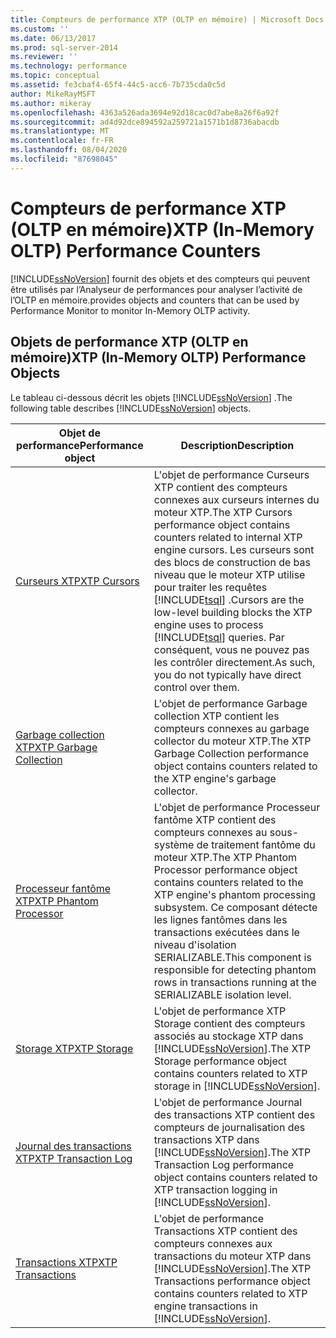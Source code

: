 ```yaml
---
title: Compteurs de performance XTP (OLTP en mémoire) | Microsoft Docs
ms.custom: ''
ms.date: 06/13/2017
ms.prod: sql-server-2014
ms.reviewer: ''
ms.technology: performance
ms.topic: conceptual
ms.assetid: fe3cbaf4-65f4-44c5-acc6-7b735cda0c5d
author: MikeRayMSFT
ms.author: mikeray
ms.openlocfilehash: 4363a526ada3694e92d18cac0d7abe8a26f6a92f
ms.sourcegitcommit: ad4d92dce894592a259721a1571b1d8736abacdb
ms.translationtype: MT
ms.contentlocale: fr-FR
ms.lasthandoff: 08/04/2020
ms.locfileid: "87698045"
---
```

# <a name="xtp-in-memory-oltp-performance-counters"></a><span data-ttu-id="5b8fc-102">Compteurs de performance XTP (OLTP en mémoire)</span><span class="sxs-lookup"><span data-stu-id="5b8fc-102">XTP (In-Memory OLTP) Performance Counters</span></span>
  [!INCLUDE[ssNoVersion](../../includes/ssnoversion-md.md)] <span data-ttu-id="5b8fc-103">fournit des objets et des compteurs qui peuvent être utilisés par l’Analyseur de performances pour analyser l’activité de l’OLTP en mémoire.</span><span class="sxs-lookup"><span data-stu-id="5b8fc-103">provides objects and counters that can be used by Performance Monitor to monitor In-Memory OLTP activity.</span></span>  
  
##  <a name="xtp-in-memory-oltp-performance-objects"></a><a name="SQLServerPOs"></a><span data-ttu-id="5b8fc-104">Objets de performance XTP (OLTP en mémoire)</span><span class="sxs-lookup"><span data-stu-id="5b8fc-104">XTP (In-Memory OLTP) Performance Objects</span></span>  
 <span data-ttu-id="5b8fc-105">Le tableau ci-dessous décrit les objets [!INCLUDE[ssNoVersion](../../includes/ssnoversion-md.md)] .</span><span class="sxs-lookup"><span data-stu-id="5b8fc-105">The following table describes [!INCLUDE[ssNoVersion](../../includes/ssnoversion-md.md)] objects.</span></span>  
  
|<span data-ttu-id="5b8fc-106">Objet de performance</span><span class="sxs-lookup"><span data-stu-id="5b8fc-106">Performance object</span></span>|<span data-ttu-id="5b8fc-107">Description</span><span class="sxs-lookup"><span data-stu-id="5b8fc-107">Description</span></span>|  
|------------------------|-----------------|  
|[<span data-ttu-id="5b8fc-108">Curseurs XTP</span><span class="sxs-lookup"><span data-stu-id="5b8fc-108">XTP Cursors</span></span>](../cursors.md)|<span data-ttu-id="5b8fc-109">L'objet de performance Curseurs XTP contient des compteurs connexes aux curseurs internes du moteur XTP.</span><span class="sxs-lookup"><span data-stu-id="5b8fc-109">The XTP Cursors performance object contains counters related to internal XTP engine cursors.</span></span> <span data-ttu-id="5b8fc-110">Les curseurs sont des blocs de construction de bas niveau que le moteur XTP utilise pour traiter les requêtes [!INCLUDE[tsql](../../includes/tsql-md.md)] .</span><span class="sxs-lookup"><span data-stu-id="5b8fc-110">Cursors are the low-level building blocks the XTP engine uses to process [!INCLUDE[tsql](../../includes/tsql-md.md)] queries.</span></span> <span data-ttu-id="5b8fc-111">Par conséquent, vous ne pouvez pas les contrôler directement.</span><span class="sxs-lookup"><span data-stu-id="5b8fc-111">As such, you do not typically have direct control over them.</span></span>|  
|[<span data-ttu-id="5b8fc-112">Garbage collection XTP</span><span class="sxs-lookup"><span data-stu-id="5b8fc-112">XTP Garbage Collection</span></span>](sql-server-xtp-garbage-collection.md)|<span data-ttu-id="5b8fc-113">L'objet de performance Garbage collection XTP contient les compteurs connexes au garbage collector du moteur XTP.</span><span class="sxs-lookup"><span data-stu-id="5b8fc-113">The XTP Garbage Collection performance object contains counters related to the XTP engine's garbage collector.</span></span>|  
|[<span data-ttu-id="5b8fc-114">Processeur fantôme XTP</span><span class="sxs-lookup"><span data-stu-id="5b8fc-114">XTP Phantom Processor</span></span>](sql-server-xtp-phantom-processor.md)|<span data-ttu-id="5b8fc-115">L'objet de performance Processeur fantôme XTP contient des compteurs connexes au sous-système de traitement fantôme du moteur XTP.</span><span class="sxs-lookup"><span data-stu-id="5b8fc-115">The XTP Phantom Processor performance object contains counters related to the XTP engine's phantom processing subsystem.</span></span> <span data-ttu-id="5b8fc-116">Ce composant détecte les lignes fantômes dans les transactions exécutées dans le niveau d'isolation SERIALIZABLE.</span><span class="sxs-lookup"><span data-stu-id="5b8fc-116">This component is responsible for detecting phantom rows in transactions running at the SERIALIZABLE isolation level.</span></span>|  
|[<span data-ttu-id="5b8fc-117">Storage XTP</span><span class="sxs-lookup"><span data-stu-id="5b8fc-117">XTP Storage</span></span>](sql-server-xtp-storage.md)|<span data-ttu-id="5b8fc-118">L'objet de performance XTP Storage contient des compteurs associés au stockage XTP dans [!INCLUDE[ssNoVersion](../../includes/ssnoversion-md.md)].</span><span class="sxs-lookup"><span data-stu-id="5b8fc-118">The XTP Storage performance object contains counters related to XTP storage in [!INCLUDE[ssNoVersion](../../includes/ssnoversion-md.md)].</span></span>|  
|[<span data-ttu-id="5b8fc-119">Journal des transactions XTP</span><span class="sxs-lookup"><span data-stu-id="5b8fc-119">XTP Transaction Log</span></span>](sql-server-xtp-transaction-log.md)|<span data-ttu-id="5b8fc-120">L'objet de performance Journal des transactions XTP contient des compteurs de journalisation des transactions XTP dans [!INCLUDE[ssNoVersion](../../includes/ssnoversion-md.md)].</span><span class="sxs-lookup"><span data-stu-id="5b8fc-120">The XTP Transaction Log performance object contains counters related to XTP transaction logging in [!INCLUDE[ssNoVersion](../../includes/ssnoversion-md.md)].</span></span>|  
|[<span data-ttu-id="5b8fc-121">Transactions XTP</span><span class="sxs-lookup"><span data-stu-id="5b8fc-121">XTP Transactions</span></span>](sql-server-xtp-transactions.md)|<span data-ttu-id="5b8fc-122">L'objet de performance Transactions XTP contient des compteurs connexes aux transactions du moteur XTP dans [!INCLUDE[ssNoVersion](../../includes/ssnoversion-md.md)].</span><span class="sxs-lookup"><span data-stu-id="5b8fc-122">The XTP Transactions performance object contains counters related to XTP engine transactions in [!INCLUDE[ssNoVersion](../../includes/ssnoversion-md.md)].</span></span>|  
  
  
